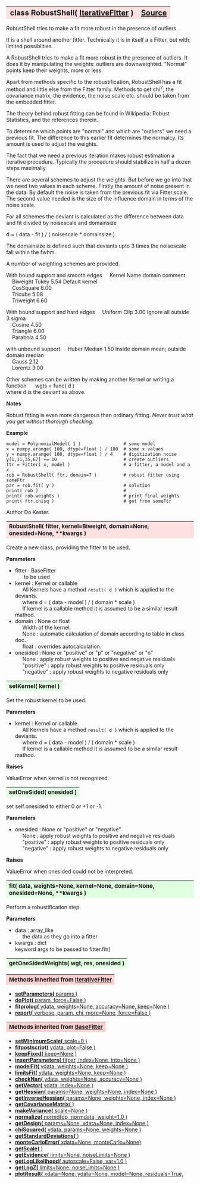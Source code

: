 ---
---
<br><br>

<a name="RobustShell"></a>
<table><thead style="background-color:#FFE0E0; width:100%; font-size:20px"><tr><th style="text-align:left">
<strong>class RobustShell(</strong> <a href="./IterativeFitter.html">IterativeFitter</a> )</th><th style="text-align:right"><a href=https://github.com/dokester/BayesicFitting/blob/master/BayesicFitting/source/RobustShell.py target=_blank>Source</a></th></tr></thead></table>
<p>

RobustShell tries to make a fit more robust in the presence of outliers.

It is a shell around another fitter. Technically it is in itself a
a Fitter, but with limited possiblities.

A RobustShell tries to make a fit more robust in the presence of outliers.
It does it by manipulating the weights: outliers are
downweighted. "Normal" points keep their weights, more or less.

Apart from methods specific to the robustification, RobustShell has a fit method
and little else from the Fitter family. Methods to get chi<sup>2</sup>,
the covariance matrix, the evidence, the noise scale etc. should be taken from
the embedded fitter.

The theory behind robust fitting can be found in Wikipedia: Robust Statistics,
and the references therein.

To determine which points are "normal" and which are "outliers" we
need a previous fit. The difference to this earlier fit determines
the normalcy. Its amount is used to adjust the weights.

The fact that we need a previous iteration makes robust estimation a
iterative procedure.
Typically the procedure should stabilize in half a dozen steps maximally.

There are several schemes to adjust the weights. But before we go into that
we need two values in each scheme.
Firstly the amount of noise present in the data. By default the noise
is taken from the previous fit via Fitter.scale.
The second value needed is the size of the influence domain in terms
of the noise scale.

For all schemes the deviant is calculated as the difference
between data and fit divided by noisescale and domainsize

d = ( data - fit ) / ( noisescale * domainsize )

The domainsize is defined such that deviants upto 3 times the noisescale fall
within the fwhm.

A number of weighting schemes are provided.

With bound support and smooth edges
&nbsp;&nbsp;&nbsp; Kernel       Name        domain      comment<br>
&nbsp;&nbsp;&nbsp; Biweight     Tukey         5.54      Default kernel<br>
&nbsp;&nbsp;&nbsp; CosSquare                  6.00<br>
&nbsp;&nbsp;&nbsp; Tricube                    5.08<br>
&nbsp;&nbsp;&nbsp; Triweight                  6.60<br>

With bound support and hard edges
&nbsp;&nbsp;&nbsp; Uniform      Clip          3.00      Ignore all outside 3 sigma<br>
&nbsp;&nbsp;&nbsp; Cosine                     4.50<br>
&nbsp;&nbsp;&nbsp; Triangle                   6.00<br>
&nbsp;&nbsp;&nbsp; Parabola                   4.50<br>

with unbound support
&nbsp;&nbsp;&nbsp; Huber        Median        1.50      Inside domain mean; outside domain median<br>
&nbsp;&nbsp;&nbsp; Gauss                      2.12<br>
&nbsp;&nbsp;&nbsp; Lorentz                    3.00<br>

Other schemes can be written by making another Kernel or writing a function
&nbsp;&nbsp;&nbsp;&nbsp; wgts = func( d )<br>
where d is the deviant as above.


<b>Notes</b>

Robust fitting is even more dangerous than ordinary fitting.
*Never trust what you get without thorough checking.*

<b>Example</b>

    model = PolynomialModel( 1 )                # some model
    x = numpy.arange( 100, dtype=float ) / 100  # some x values
    y = numpy.arange( 100, dtype=float ) / 4    # digitization noise
    y[1,11,35,67] += 10                         # create outliers
    ftr = Fitter( x, model )                    # a fitter, a model and a x
    rob = RobustShell( ftr, domain=7 )          # robust fitter using someFtr
    par = rob.fit( y )                          # solution
    print( rob )                                #
    print( rob.weights )                        # print final weights
    print( ftr.chisq )                          # get from someFtr

Author       Do Kester.


<a name="RobustShell"></a>
<table><thead style="background-color:#FFE0E0; width:100%; font-size:15px"><tr><th style="text-align:left">
<strong>RobustShell(</strong> fitter, kernel=Biweight, domain=None, onesided=None, **kwargs )
</th></tr></thead></table>
<p>

Create a new class, providing the fitter to be used.

<b>Parameters</b>

* fitter  :  BaseFitter<br>
&nbsp;&nbsp;&nbsp;&nbsp;&nbsp; to be used<br>
* kernel  :  Kernel or callable<br>
&nbsp;&nbsp;&nbsp;&nbsp; All Kernels have a method `result( d )` which is applied to the deviants.<br>
&nbsp;&nbsp;&nbsp;&nbsp; where d = ( data - model ) / ( domain * scale )<br>
&nbsp;&nbsp;&nbsp;&nbsp; If kernel is a callable method it is assumed to be a similar result mathod.<br>
* domain  :  None or float<br>
&nbsp;&nbsp;&nbsp;&nbsp; Width of the kernel.<br>
&nbsp;&nbsp;&nbsp;&nbsp; None : automatic calculation of domain according to table in class doc.<br>
&nbsp;&nbsp;&nbsp;&nbsp; float : overrides autocalculation.<br>
* onesided  :  None or "positive" or "p" or "negative" or "n"<br>
&nbsp;&nbsp;&nbsp;&nbsp; None : apply robust weights to positive and negative residuals<br>
&nbsp;&nbsp;&nbsp;&nbsp; "positive" : apply robust weights to positive residuals only<br>
&nbsp;&nbsp;&nbsp;&nbsp; "negative" : apply robust weights to negative residuals only<br>


<a name="setKernel"></a>
<table><thead style="background-color:#E0FFE0; width:100%; font-size:15px"><tr><th style="text-align:left">
<strong>setKernel(</strong> kernel ) 
</th></tr></thead></table>
<p>

Set the robust kernel to be used.

<b>Parameters</b>

* kernel  :  Kernel or callable<br>
&nbsp;&nbsp;&nbsp;&nbsp; All Kernels have a method `result( d )` which is applied to the deviants.<br>
&nbsp;&nbsp;&nbsp;&nbsp; where d = ( data - model ) / ( domain * scale )<br>
&nbsp;&nbsp;&nbsp;&nbsp; If kernel is a callable method it is assumed to be a similar result mathod.<br>

<b>Raises</b>

ValueError when kernel is not recognized.


<a name="setOneSided"></a>
<table><thead style="background-color:#E0FFE0; width:100%; font-size:15px"><tr><th style="text-align:left">
<strong>setOneSided(</strong> onesided ) 
</th></tr></thead></table>
<p>

set self.onesided to either 0 or +1 or -1.

<b>Parameters</b>

* onesided  :  None or "positive" or "negative"<br>
&nbsp;&nbsp;&nbsp;&nbsp; None : apply robust weights to positive and negative residuals<br>
&nbsp;&nbsp;&nbsp;&nbsp; "positive" : apply robust weights to positive residuals only<br>
&nbsp;&nbsp;&nbsp;&nbsp; "negative" : apply robust weights to negative residuals only<br>

<b>Raises</b>

ValueError when onesided could not be interpreted.


<a name="fit"></a>
<table><thead style="background-color:#E0FFE0; width:100%; font-size:15px"><tr><th style="text-align:left">
<strong>fit(</strong> data, weights=None, kernel=None, domain=None, onesided=None, **kwargs ) 
</th></tr></thead></table>
<p>

Perform a robustification step.

<b>Parameters</b>

* data  :  array_like<br>
&nbsp;&nbsp;&nbsp;&nbsp; the data as they go into a fitter<br>
* kwargs  :  dict<br>
    keyword args to be passed to fitter.fit()

<a name="getOneSidedWeights"></a>
<table><thead style="background-color:#E0FFE0; width:100%; font-size:15px"><tr><th style="text-align:left">
<strong>getOneSidedWeights(</strong> wgt, res, onesided ) 
</th></tr></thead></table>
<p>
<table><thead style="background-color:#FFD0D0; width:100%; font-size:15px"><tr><th style="text-align:left">
<strong>Methods inherited from</strong> <a href="./IterativeFitter.html">IterativeFitter</a></th></tr></thead></table>


* [<strong>setParameters(</strong> params )](./IterativeFitter.md#setParameters)
* [<strong>doPlot(</strong> param, force=False )](./IterativeFitter.md#doPlot)
* [<strong>fitprolog(</strong> ydata, weights=None, accuracy=None, keep=None ) ](./IterativeFitter.md#fitprolog)
* [<strong>report(</strong> verbose, param, chi, more=None, force=False ) ](./IterativeFitter.md#report)


<table><thead style="background-color:#FFD0D0; width:100%; font-size:15px"><tr><th style="text-align:left">
<strong>Methods inherited from</strong> <a href="./BaseFitter.html">BaseFitter</a></th></tr></thead></table>


* [<strong>setMinimumScale(</strong> scale=0 ) ](./BaseFitter.md#setMinimumScale)
* [<strong>fitpostscript(</strong> ydata, plot=False ) ](./BaseFitter.md#fitpostscript)
* [<strong>keepFixed(</strong> keep=None ) ](./BaseFitter.md#keepFixed)
* [<strong>insertParameters(</strong> fitpar, index=None, into=None ) ](./BaseFitter.md#insertParameters)
* [<strong>modelFit(</strong> ydata, weights=None, keep=None )](./BaseFitter.md#modelFit)
* [<strong>limitsFit(</strong> ydata, weights=None, keep=None ) ](./BaseFitter.md#limitsFit)
* [<strong>checkNan(</strong> ydata, weights=None, accuracy=None )](./BaseFitter.md#checkNan)
* [<strong>getVector(</strong> ydata, index=None )](./BaseFitter.md#getVector)
* [<strong>getHessian(</strong> params=None, weights=None, index=None )](./BaseFitter.md#getHessian)
* [<strong>getInverseHessian(</strong> params=None, weights=None, index=None )](./BaseFitter.md#getInverseHessian)
* [<strong>getCovarianceMatrix(</strong> )](./BaseFitter.md#getCovarianceMatrix)
* [<strong>makeVariance(</strong> scale=None )](./BaseFitter.md#makeVariance)
* [<strong>normalize(</strong> normdfdp, normdata, weight=1.0 ) ](./BaseFitter.md#normalize)
* [<strong>getDesign(</strong> params=None, xdata=None, index=None )](./BaseFitter.md#getDesign)
* [<strong>chiSquared(</strong> ydata, params=None, weights=None )](./BaseFitter.md#chiSquared)
* [<strong>getStandardDeviations(</strong> )](./BaseFitter.md#getStandardDeviations)
* [<strong>monteCarloError(</strong> xdata=None, monteCarlo=None)](./BaseFitter.md#monteCarloError)
* [<strong>getScale(</strong> )](./BaseFitter.md#getScale)
* [<strong>getEvidence(</strong> limits=None, noiseLimits=None )](./BaseFitter.md#getEvidence)
* [<strong>getLogLikelihood(</strong> autoscale=False, var=1.0 ) ](./BaseFitter.md#getLogLikelihood)
* [<strong>getLogZ(</strong> limits=None, noiseLimits=None )](./BaseFitter.md#getLogZ)
* [<strong>plotResult(</strong> xdata=None, ydata=None, model=None, residuals=True,](./BaseFitter.md#plotResult)
